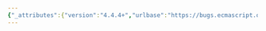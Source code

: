 ```yaml
---
{"_attributes":{"version":"4.4.4+","urlbase":"https://bugs.ecmascript.org/","maintainer":"dherman@mozilla.com"},"bug":{"bug_id":3378,"creation_ts":"2014-11-13 08:54:00 -0800","short_desc":"25.4.1.6 NewPromiseCapability: Missing steps and parameters","delta_ts":"2014-12-07 14:35:08 -0800","product":"Draft for 6th Edition","component":"technical issue","version":"Rev 28: October 14, 2014 Draft","rep_platform":"All","op_sys":"All","bug_status":"RESOLVED","resolution":"FIXED","priority":"Normal","bug_severity":"normal","everconfirmed":true,"reporter":{"uid":"andrebargull","name":"André Bargull"},"assigned_to":{"uid":"allen","name":"Allen Wirfs-Brock"},"cc":"d","long_desc":[{"commentid":10627,"comment_count":0,"who":{"uid":"andrebargull","name":"André Bargull"},"bug_when":"2014-11-13 08:54:38 -0800","thetext":"25.4.1.6 NewPromiseCapability ( C )\n\n- step 3: CreateFromConstructor requires two arguments, add empty List ().\n- step 5: Change to \"If promise is undefined, then let promise be AllocatePromise(C).\"\n  This change is required for the \"all.js\" and \"simple.js\" tests in [1].\n\n[1] https://github.com/domenic/promises-unwrapping/tree/master/reference-implementation/test"},{"commentid":10707,"comment_count":1,"who":{"uid":"allen","name":"Allen Wirfs-Brock"},"bug_when":"2014-12-03 15:04:21 -0800","thetext":"fixed step 3\n\nAlso changed CreateFromConstructor so it does an OrdinaryCreateFromConstructor if a [[CreateAction]] is not found.  This means that NewPromiseCapability will create an ordinary object from the constructorif it is passed a non-native promise constructor.\n\nThat seems correct and consistent with the note.  Doing an AllocatePromise does not seem correct as it would create an object with the internal slots of a built-in promise object when the constructor apparently doesn't derive from built-in Promise.\n\nI'm not sure exactly what those tests are depending upon, but hopefully this fixes it."},{"commentid":10708,"comment_count":2,"who":{"uid":"d","name":"Domenic Denicola"},"bug_when":"2014-12-03 15:14:48 -0800","thetext":"The tests (and the reference implementation they test) are from a @@create era, FYI."},{"commentid":10728,"comment_count":3,"who":{"uid":"andrebargull","name":"André Bargull"},"bug_when":"2014-12-04 13:07:03 -0800","thetext":"(In reply to Domenic Denicola from comment #2)\n> The tests (and the reference implementation they test) are from a @@create\n> era, FYI.\n\nAh, of course! Sorry for misleading everyone when I said AllocatePromise is necessary.\n\n(In reply to Allen Wirfs-Brock from comment #1)\n> I'm not sure exactly what those tests are depending upon, but hopefully this\n> fixes it.\n\nYes, using OrdinaryCreateFromConstructor fixes it."},{"commentid":10915,"comment_count":4,"who":{"uid":"allen","name":"Allen Wirfs-Brock"},"bug_when":"2014-12-07 14:35:08 -0800","thetext":"fixed in rev29"}]}}
---
```

